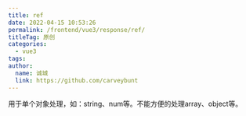 ```yaml
---
title: ref
date: 2022-04-15 10:53:26
permalink: /frontend/vue3/response/ref/
titleTag: 原创
categories: 
  - vue3
tags: 
author: 
  name: 诚城
  link: https://github.com/carveybunt
---
```


用于单个对象处理，如：string、num等。不能方便的处理array、object等。
